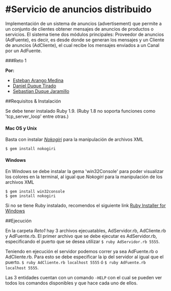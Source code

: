 #Servicio de anuncios distribuido
========
Implementación de un sistema de anuncios (advertisement) que permite a un conjunto de clientes
obtener mensajes de anuncios de productos o servicios. El sistema tiene dos módulos principales:
Proveedor de anuncios (AdFuente), es decir, es desde donde se generan los mensajes y un Cliente de
anuncios (AdCliente), el cual recibe los mensajes enviados a un Canal por un AdFuente.

###Reto 1

 **Por:**
  
   * [Esteban Arango Medina](https://github.com/esbanarango)
   * [Daniel Duque Tirado](https://github.com/DanielJDuque)
   * [Sebastian Duque Jaramillo](https://github.com/sduquej)

##Requisitos & Instalación

Se debe tener instalado Ruby 1.9. (Ruby 1.8 no soporta funciones como 'tcp_server_loop' entre otras.)

#### Mac OS y Unix
 Basta con instalar _[Nokogiri](http://nokogiri.org/)_ para la manipulación de archivos XML
 
    $ gem install nokogiri

#### Windows
 En Windows se debe instalar la gema 'win32Console' para poder visualizar los colores en la terminal, al igual que _Nokogiri_ para la manipulación de los archivos XML
 
    $ gem install win32console
    $ gem install nokogiri
 Si no se tiene Ruby instalado, recomendos el siguiente link [Ruby Installer for Windows](http://rubyinstaller.org/)
 
##Ejecución

En la carpeta _Reto1_ hay 3 archivos ejecuatables, AdServidor.rb, AdCliente.rb y AdFuente.rb. El primer archivo que se debe ejecutar
es AdServidor.rb, especificando el puerto que se desea utilizar `$ ruby AdServidor.rb 5555`.

Teniendo en ejecución el servidor podemos correr ya sea AdFuente.rb o AdCliente.rb. Para esto se debe especificar la ip del servidor 
al igual que el puerto. `$ ruby AdCliente.rb localhost 5555` ó `$ ruby AdFuente.rb localhost 5555`.

Las 3 entidades cuentan con un comando `-HELP` con el cual se pueden ver todos los comandos disponibles y que hace cada uno
de ellos.